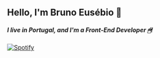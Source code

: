 ## Hello, I'm Bruno Eusébio 👋

##### I live in Portugal, and I'm a Front-End Developer 🖱!

[![Spotify](https://degortunger.vercel.app/api/spotify)](https://open.spotify.com/user/degortunger)

<!--
**Degortunger/Degortunger** is a ✨ _special_ ✨ repository because its `README.md` (this file) appears on your GitHub profile.
